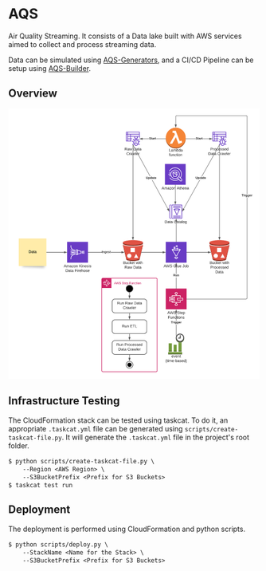 # AQS
Air Quality Streaming. It consists of a Data lake built with AWS services aimed to collect and process streaming data. 

Data can be simulated using [AQS-Generators](https://github.com/valentarmo/AQS-Generator), and a CI/CD Pipeline can be setup using [AQS-Builder](https://github.com/valentarmo/AQS-Builder).

## Overview
![Overview](img/overview.png)

## Infrastructure Testing
The CloudFormation stack can be tested using taskcat. To do it, an appropriate `.taskcat.yml` file can be generated using `scripts/create-taskcat-file.py`. It will generate the `.taskcat.yml` file in the project's root folder.

    $ python scripts/create-taskcat-file.py \
        --Region <AWS Region> \
        --S3BucketPrefix <Prefix for S3 Buckets>
    $ taskcat test run

## Deployment
The deployment is performed using CloudFormation and python scripts.

    $ python scripts/deploy.py \
        --StackName <Name for the Stack> \
        --S3BucketPrefix <Prefix for S3 Buckets>
